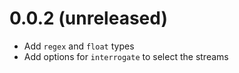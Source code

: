# 0.0.2 (unreleased)

* Add `regex` and `float` types
* Add options for `interrogate` to select the streams
